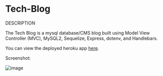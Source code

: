 # Tech-Blog

DESCRIPTION

The Tech Blog is a mysql database/CMS blog built using Model View Controller (MVC), MySQL2, Sequelize, Express, dotenv, and Handlebars.

You can view the deployed heroku app [here](https://sleepy-ocean-30169.herokuapp.com).

Screenshot:

![image](https://user-images.githubusercontent.com/60293516/131229214-b9a8f590-f5e0-496b-9896-286ab296ca4a.png)
